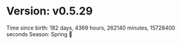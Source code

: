 # Version: v0.5.29
Time since birth: 182 days, 4369 hours, 262140 minutes, 15728400 seconds
Season: Spring 🌸
